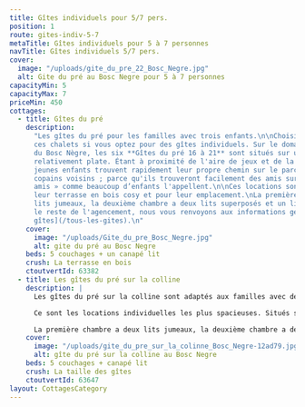 ```yaml
---
title: Gîtes individuels pour 5/7 pers.
position: 1
route: gites-indiv-5-7
metaTitle: Gîtes individuels pour 5 à 7 personnes
navTitle: Gîtes individuels 5/7 pers.
cover:
  image: "/uploads/gite_du_pre_22_Bosc_Negre.jpg"
  alt: Gite du pré au Bosc Negre pour 5 à 7 personnes
capacityMin: 5
capacityMax: 7
priceMin: 450
cottages:
  - title: Gîtes du pré
    description:
      "Les gîtes du pré pour les familles avec trois enfants.\n\nChoisissez
      ces chalets si vous optez pour des gîtes individuels. Sur le domaine vallonné
      du Bosc Nègre, les six **Gîtes du pré 16 à 21** sont situés sur un partie du terrain
      relativement plate. Étant à proximité de l'aire de jeux et de la piscine, les
      jeunes enfants trouvent rapidement leur propre chemin sur le parc et vers leurs
      copains voisins ; parce qu'ils trouveront facilement des amis sur le « parc des
      amis » comme beaucoup d’enfants l'appellent.\n\nCes locations sont en vogue pour
      leur terrasse en bois cosy et pour leur emplacement.\nLa première chambre a deux
      lits jumeaux, la deuxième chambre a deux lits superposés et un lit simple. \nPour
      le reste de l'agencement, nous vous renvoyons aux informations générales [des
      gîtes](/tous-les-gites).\n"
    cover:
      image: "/uploads/Gite_du_pre_Bosc_Negre.jpg"
      alt: gite du pré au Bosc Negre
    beds: 5 couchages + un canapé lit
    crush: La terrasse en bois
    ctoutvertId: 63382
  - title: Les gîtes du pré sur la colline
    description: |
      Les gîtes du pré sur la colline sont adaptés aux familles avec de grands enfants.

      Ce sont les locations individuelles les plus spacieuses. Situés sur une colline en face de la piscine avec une vue sur la vallée du domaine, les 4 **gîtes du pré n ° 22 à 25** sont destinés aux familles dont les enfants sont autonomes et indépendants. C’est génial d'avoir des activités pour les enfants pendant que vous pouvez rester au calme, n’est-ce pas ? Le N ° 25 est adapté aux personnes en fauteuil roulant, la salle de bain dispose d'une douche à l'italienne et des toilettes surélevés.

      La première chambre a deux lits jumeaux, la deuxième chambre a deux lits superposés et un lit simple. Pour le reste de l'agencement, nous vous renvoyons aux informations générales [des gîtes](/tous-les-gites).
    cover:
      image: "/uploads/gite_du_pre_sur_la_colinne_Bosc_Negre-12ad79.jpg"
      alt: gîte du pré sur la colline au Bosc Negre
    beds: 5 couchages + canapé lit
    crush: La taille des gîtes
    ctoutvertId: 63647
layout: CottagesCategory
---
```

